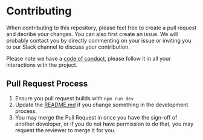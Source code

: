 # Contributing

When contributing to this repository, please feel free to create a pull request and decribe your changes. You can also first create an issue. We will probably contact you by directly commenting on your issue or inviting you to our Slack channel to discuss your contribution.

Please note we have a [code of conduct](https://github.com/Plant-for-the-Planet-org/planet-webapp/blob/develop/CODE_OF_CONDUCT.md), please follow it in all your interactions with the project.

## Pull Request Process

1. Ensure you pull request builds with `npm run dev`
2. Update the [README.md](https://github.com/Plant-for-the-Planet-org/planet-webapp/blob/develop/README.md) if you change something in the development process.
3. You may merge the Pull Request in once you have the sign-off of another developer, or if you
   do not have permission to do that, you may request the reviewer to merge it for you.
